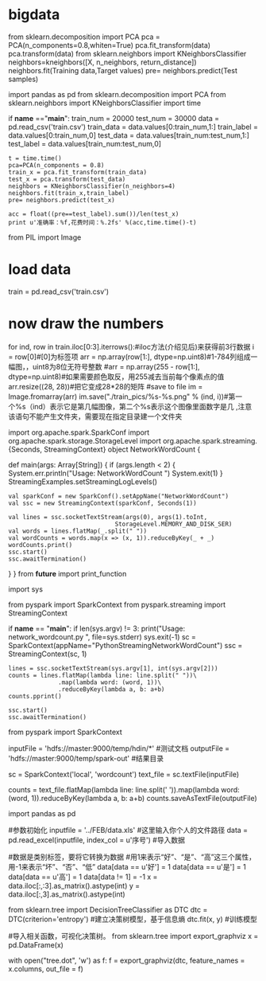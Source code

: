 # bigdata
from sklearn.decomposition import PCA
pca = PCA(n_components=0.8,whiten=True)
pca.fit_transform(data)
pca.transform(data)
from sklearn.neighbors import KNeighborsClassifier
neighbors=kneighbors([X, n_neighbors, return_distance])
neighbors.fit(Training data,Target values)
pre= neighbors.predict(Test samples)


import pandas as pd
from sklearn.decomposition import PCA
from sklearn.neighbors import KNeighborsClassifier
import time

if __name__ =="__main__":
    train_num = 20000
    test_num = 30000
    data = pd.read_csv('train.csv')
    train_data = data.values[0:train_num,1:]
    train_label = data.values[0:train_num,0]
    test_data = data.values[train_num:test_num,1:]
    test_label = data.values[train_num:test_num,0]

    t = time.time()
    pca=PCA(n_components = 0.8)
    train_x = pca.fit_transform(train_data)
    test_x = pca.transform(test_data)
    neighbors = KNeighborsClassifier(n_neighbors=4)
    neighbors.fit(train_x,train_label)
    pre= neighbors.predict(test_x)

    acc = float((pre==test_label).sum())/len(test_x)
    print u'准确率：%f,花费时间：%.2fs' %(acc,time.time()-t)
from PIL import Image

# load data
train = pd.read_csv('train.csv')

# now draw the numbers
for ind, row in train.iloc[0:3].iterrows():#iloc方法(介绍见后)来获得前3行数据
    i = row[0]#[0]为标签项
    arr = np.array(row[1:], dtype=np.uint8)#1-784列组成一幅图，，uint8为8位无符号整数
   #arr = np.array(255 - row[1:], dtype=np.uint8)#如果需要颜色取反，用255减去当前每个像素点的值
    arr.resize((28, 28))#把它变成28*28的矩阵
    #save to file
    im = Image.fromarray(arr)
    im.save("./train_pics/%s-%s.png" % (ind, i))#第一个%s（ind）表示它是第几幅图像，第二个%s表示这个图像里面数字是几 ,注意该语句不能产生文件夹，需要现在指定目录建一个文件夹


import org.apache.spark.SparkConf
import org.apache.spark.storage.StorageLevel
import org.apache.spark.streaming.{Seconds, StreamingContext}
object NetworkWordCount {
  
  def main(args: Array[String]) {
    if (args.length < 2) {
      System.err.println("Usage: NetworkWordCount <hostname> <port>")
      System.exit(1)
    }
    StreamingExamples.setStreamingLogLevels()

    val sparkConf = new SparkConf().setAppName("NetworkWordCount")
    val ssc = new StreamingContext(sparkConf, Seconds(1))

    val lines = ssc.socketTextStream(args(0), args(1).toInt, 
                                  StorageLevel.MEMORY_AND_DISK_SER)
    val words = lines.flatMap(_.split(" "))
    val wordCounts = words.map(x => (x, 1)).reduceByKey(_ + _)
    wordCounts.print()
    ssc.start() 
    ssc.awaitTermination() 
    
    
  }
}
from __future__ import print_function

import sys

from pyspark import SparkContext
from pyspark.streaming import StreamingContext

if __name__ == "__main__":
    if len(sys.argv) != 3:
        print("Usage: network_wordcount.py <hostname> <port>", file=sys.stderr)
        sys.exit(-1)
    sc = SparkContext(appName="PythonStreamingNetworkWordCount")
    ssc = StreamingContext(sc, 1)

    lines = ssc.socketTextStream(sys.argv[1], int(sys.argv[2]))
    counts = lines.flatMap(lambda line: line.split(" "))\
                  .map(lambda word: (word, 1))\
                  .reduceByKey(lambda a, b: a+b)
    counts.pprint()

    ssc.start()
    ssc.awaitTermination()

from pyspark import SparkContext
 
inputFile = 'hdfs://master:9000/temp/hdin/*'        #测试文档
outputFile = 'hdfs://master:9000/temp/spark-out'    #结果目录
 
sc = SparkContext('local', 'wordcount')
text_file = sc.textFile(inputFile)
 
counts = text_file.flatMap(lambda line: line.split(' ')).map(lambda word: (word, 1)).reduceByKey(lambda a, b: a+b)
counts.saveAsTextFile(outputFile)



import pandas as pd

#参数初始化
inputfile = '../FEB/data.xls'    #这里输入你个人的文件路径
data = pd.read_excel(inputfile, index_col = u'序号') #导入数据

#数据是类别标签，要将它转换为数据
#用1来表示“好”、“是”、“高”这三个属性，用-1来表示“坏”、“否”、“低”
data[data == u'好'] = 1
data[data == u'是'] = 1
data[data == u'高'] = 1
data[data != 1] = -1
x = data.iloc[:,:3].as_matrix().astype(int)
y = data.iloc[:,3].as_matrix().astype(int)

from sklearn.tree import DecisionTreeClassifier as DTC
dtc = DTC(criterion='entropy') #建立决策树模型，基于信息熵
dtc.fit(x, y) #训练模型

#导入相关函数，可视化决策树。
from sklearn.tree import export_graphviz
x = pd.DataFrame(x)

with open("tree.dot", 'w') as f:
  f = export_graphviz(dtc, feature_names = x.columns, out_file = f)
